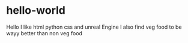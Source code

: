 # hello-world
Hello
I like html python css and unreal Engine
I also find veg food to be wayy better than 
non veg food 
